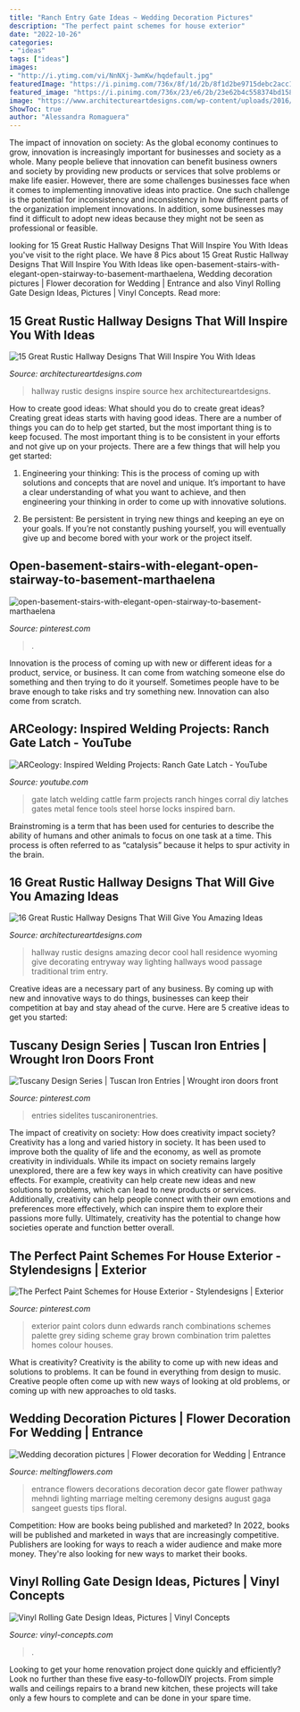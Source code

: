 ```yaml
---
title: "Ranch Entry Gate Ideas ~ Wedding Decoration Pictures"
description: "The perfect paint schemes for house exterior"
date: "2022-10-26"
categories:
- "ideas"
tags: ["ideas"]
images:
- "http://i.ytimg.com/vi/NnNXj-3wmKw/hqdefault.jpg"
featuredImage: "https://i.pinimg.com/736x/8f/1d/2b/8f1d2be9715debc2acc1eebcc5299ba4.jpg"
featured_image: "https://i.pinimg.com/736x/23/e6/2b/23e62b4c558374bd158466e57d2629a9.jpg"
image: "https://www.architectureartdesigns.com/wp-content/uploads/2016/09/15-Great-Rustic-Hallway-Designs-That-Will-Inspire-You-With-Ideas-12.jpg"
ShowToc: true
author: "Alessandra Romaguera"
---
```



The impact of innovation on society:
As the global economy continues to grow, innovation is increasingly important for businesses and society as a whole. Many people believe that innovation can benefit business owners and society by providing new products or services that solve problems or make life easier. However, there are some challenges businesses face when it comes to implementing innovative ideas into practice. One such challenge is the potential for inconsistency and inconsistency in how different parts of the organization implement innovations. In addition, some businesses may find it difficult to adopt new ideas because they might not be seen as professional or feasible.

	

		
looking for 15 Great Rustic Hallway Designs That Will Inspire You With Ideas you've visit to the right place. We have 8 Pics about 15 Great Rustic Hallway Designs That Will Inspire You With Ideas like open-basement-stairs-with-elegant-open-stairway-to-basement-marthaelena, Wedding decoration pictures | Flower decoration for Wedding | Entrance and also Vinyl Rolling Gate Design Ideas, Pictures | Vinyl Concepts. Read more:
		
    
## 15 Great Rustic Hallway Designs That Will Inspire You With Ideas

<img loading=lazy src="https://www.architectureartdesigns.com/wp-content/uploads/2016/09/15-Great-Rustic-Hallway-Designs-That-Will-Inspire-You-With-Ideas-12.jpg" onerror="this.onerror=null;this.src='https://tse1.mm.bing.net/th?id=OIP._bWXxqhe39TlWqI6eGUxTwHaE7&amp;pid=15.1';" alt="15 Great Rustic Hallway Designs That Will Inspire You With Ideas">

_Source: architectureartdesigns.com_

>hallway rustic designs inspire source hex architectureartdesigns. 

	

How to create good ideas: What should you do to create great ideas?
Creating great ideas starts with having good ideas. There are a number of things you can do to help get started, but the most important thing is to keep focused. The most important thing is to be consistent in your efforts and not give up on your projects. There are a few things that will help you get started:
1. Engineering your thinking: This is the process of coming up with solutions and concepts that are novel and unique. It’s important to have a clear understanding of what you want to achieve, and then engineering your thinking in order to come up with innovative solutions.

2. Be persistent: Be persistent in trying new things and keeping an eye on your goals. If you’re not constantly pushing yourself, you will eventually give up and become bored with your work or the project itself.


    
## Open-basement-stairs-with-elegant-open-stairway-to-basement-marthaelena

<img loading=lazy src="https://i.pinimg.com/736x/8f/1d/2b/8f1d2be9715debc2acc1eebcc5299ba4.jpg" onerror="this.onerror=null;this.src='https://tse4.mm.bing.net/th?id=OIP.mM1kLFG2g8fUJr8rIpqHTQHaLG&amp;pid=15.1';" alt="open-basement-stairs-with-elegant-open-stairway-to-basement-marthaelena">

_Source: pinterest.com_

>. 

	

Innovation is the process of coming up with new or different ideas for a product, service, or business. It can come from watching someone else do something and then trying to do it yourself. Sometimes people have to be brave enough to take risks and try something new. Innovation can also come from scratch.

    
## ARCeology: Inspired Welding Projects: Ranch Gate Latch - YouTube

<img loading=lazy src="http://i.ytimg.com/vi/NnNXj-3wmKw/hqdefault.jpg" onerror="this.onerror=null;this.src='https://tse1.mm.bing.net/th?id=OIP.HW1CIVC7hudvlK5btl7c4QHaFj&amp;pid=15.1';" alt="ARCeology: Inspired Welding Projects: Ranch Gate Latch - YouTube">

_Source: youtube.com_

>gate latch welding cattle farm projects ranch hinges corral diy latches gates metal fence tools steel horse locks inspired barn. 

	

Brainstroming is a term that has been used for centuries to describe the ability of humans and other animals to focus on one task at a time. This process is often referred to as “catalysis” because it helps to spur activity in the brain.

    
## 16 Great Rustic Hallway Designs That Will Give You Amazing Ideas

<img loading=lazy src="https://www.architectureartdesigns.com/wp-content/uploads/2015/05/16-Great-Rustic-Hallway-Designs-That-Will-Give-You-Amazing-Ideas-12-630x945.jpg" onerror="this.onerror=null;this.src='https://tse1.mm.bing.net/th?id=OIP.akzpj3-md8_oFOzwcdWO0QHaLH&amp;pid=15.1';" alt="16 Great Rustic Hallway Designs That Will Give You Amazing Ideas">

_Source: architectureartdesigns.com_

>hallway rustic designs amazing decor cool hall residence wyoming give decorating entryway way lighting hallways wood passage traditional trim entry. 

	

Creative ideas are a necessary part of any business. By coming up with new and innovative ways to do things, businesses can keep their competition at bay and stay ahead of the curve. Here are 5 creative ideas to get you started:

    
## Tuscany Design Series | Tuscan Iron Entries | Wrought Iron Doors Front

<img loading=lazy src="https://i.pinimg.com/736x/23/e6/2b/23e62b4c558374bd158466e57d2629a9.jpg" onerror="this.onerror=null;this.src='https://tse2.mm.bing.net/th?id=OIP.KfXBN1O1baHOi75q7s4W_gHaJ4&amp;pid=15.1';" alt="Tuscany Design Series | Tuscan Iron Entries | Wrought iron doors front">

_Source: pinterest.com_

>entries sidelites tuscanironentries. 

	

The impact of creativity on society: How does creativity impact society?
Creativity has a long and varied history in society. It has been used to improve both the quality of life and the economy, as well as promote creativity in individuals. While its impact on society remains largely unexplored, there are a few key ways in which creativity can have positive effects. For example, creativity can help create new ideas and new solutions to problems, which can lead to new products or services. Additionally, creativity can help people connect with their own emotions and preferences more effectively, which can inspire them to explore their passions more fully. Ultimately, creativity has the potential to change how societies operate and function better overall.

    
## The Perfect Paint Schemes For House Exterior - Stylendesigns | Exterior

<img loading=lazy src="https://i.pinimg.com/736x/7d/bf/fb/7dbffb2d8b3bb9bc1e3348cfe5c3eb3c.jpg" onerror="this.onerror=null;this.src='https://tse4.mm.bing.net/th?id=OIP.KlA4wsPFhtibao2uGGHetQAAAA&amp;pid=15.1';" alt="The Perfect Paint Schemes for House Exterior - Stylendesigns | Exterior">

_Source: pinterest.com_

>exterior paint colors dunn edwards ranch combinations schemes palette grey siding scheme gray brown combination trim palettes homes colour houses. 

	

What is creativity?
Creativity is the ability to come up with new ideas and solutions to problems. It can be found in everything from design to music. Creative people often come up with new ways of looking at old problems, or coming up with new approaches to old tasks.

    
## Wedding Decoration Pictures | Flower Decoration For Wedding | Entrance

<img loading=lazy src="http://www.meltingflowers.com/img/gallery/entrance/entrance-4-big.jpg" onerror="this.onerror=null;this.src='https://tse3.mm.bing.net/th?id=OIP.nqiSVwbCGP6JpOwAQxclZAHaE_&amp;pid=15.1';" alt="Wedding decoration pictures | Flower decoration for Wedding | Entrance">

_Source: meltingflowers.com_

>entrance flowers decorations decoration decor gate flower pathway mehndi lighting marriage melting ceremony designs august gaga sangeet guests tips floral. 

	

Competition: How are books being published and marketed?
In 2022, books will be published and marketed in ways that are increasingly competitive. Publishers are looking for ways to reach a wider audience and make more money. They're also looking for new ways to market their books.

    
## Vinyl Rolling Gate Design Ideas, Pictures | Vinyl Concepts

<img loading=lazy src="https://vinyl-concepts.com/wp-content/uploads/2016/06/vinyl-rolling-gate-12.jpg" onerror="this.onerror=null;this.src='https://tse4.mm.bing.net/th?id=OIP.Y13GlfXhm568S_1PFEXcQAHaFj&amp;pid=15.1';" alt="Vinyl Rolling Gate Design Ideas, Pictures | Vinyl Concepts">

_Source: vinyl-concepts.com_

>. 

	

Looking to get your home renovation project done quickly and efficiently? Look no further than these five easy-to-followDIY projects. From simple walls and ceilings repairs to a brand new kitchen, these projects will take only a few hours to complete and can be done in your spare time.

